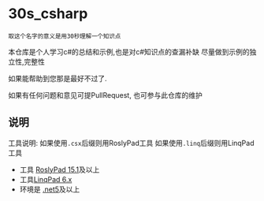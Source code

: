 # 30s_csharp
`取这个名字的意义是用30秒理解一个知识点`

本仓库是个人学习c#的总结和示例,也是对c#知识点的查漏补缺
尽量做到示例的独立性,完整性

如果能帮助到您那是最好不过了.

如果有任何问题和意见可提PullRequest, 也可参与此仓库的维护
## 说明

工具说明:
如果使用`.csx`后缀则用RoslyPad工具
如果使用`.linq`后缀则用LinqPad工具
- 工具 [RoslyPad 15.1](https://roslynpad.net/)及以上
- 工具[LinqPad 6.x](https://www.linqpad.net/)
- 环境是 [.net5](https://dotnet.microsoft.com/download/dotnet/5.0)及以上